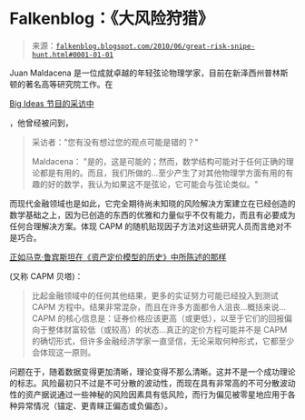 <!--yml

类别：未分类

日期：2024 年 05 月 12 日 21:29:40

-->

# Falkenblog：《大风险狩猎》

> 来源：[`falkenblog.blogspot.com/2010/06/great-risk-snipe-hunt.html#0001-01-01`](http://falkenblog.blogspot.com/2010/06/great-risk-snipe-hunt.html#0001-01-01)

Juan Maldacena 是一位成就卓越的年轻弦论物理学家，目前在新泽西州普林斯顿的著名高等研究院工作。在

[Big Ideas 节目的采访中](http://www.thirteen.org/bigideas/maldacena.html)

，他曾经被问到，

> 采访者："您有没有想过您的观点可能是错的？"
> 
> Maldacena： "是的，这是可能的；然而，数学结构可能对于任何正确的理论都是有用的。而且，我们所做的…至少产生了对其他物理学方面有用的有趣的好的数学，我认为如果这不是弦论，它可能会与弦论类似。"

而现代金融领域也是如此，它完全期待尚未知晓的风险解决方案建立在已经创造的数学基础之上，因为已创造的东西的优雅和力量似乎不仅有能力，而且有必要成为任何合理解决方案。体现 CAPM 的随机贴现因子方法对这些研究人员而言绝对不是巧合。

[正如马克·鲁宾斯坦在《资产定价模型的历史》中所陈述的那样](http://books.google.com/books?id=GqLEh1fF8ScC&printsec=frontcover&dq=rubinstein+history+of+asset+pricing&source=bl&ots=zYgT27HTRj&sig=hJwQwB91yC3KywAc-YtHg7z-4y0&hl=en&ei=VOEYTP-NDoe4NvW70OsE&sa=X&oi=book_result&ct=result&resnum=3&ved=0CCAQ6AEwAg#v=onepage&q&f=false)

(又称 CAPM 贝塔)：

> 比起金融领域中的任何其他结果，更多的实证努力可能已经投入到测试 CAPM 方程中。结果非常混杂，而且在许多方面都令人沮丧…概括来说…CAPM 的核心信息是：证券价格应该更高（或更低），以至于它们的回报偏向于整体财富较低（或较高）的状态…真正的定价方程可能并不是 CAPM 的确切形式，但许多金融经济学家一直坚信，无论采取何种形式，它都至少会体现这一原则。

问题在于，随着数据变得更加清晰，理论变得不那么清晰。这并不是一个成功理论的标志。风险最初只不过是不可分散的波动性，而现在具有非常高的不可分散波动性的资产据说通过一些神秘的风险因素具有低风险，而行为偏见被零星地应用于各种异常情况（锚定、更青睐正偏态或负偏态）。
